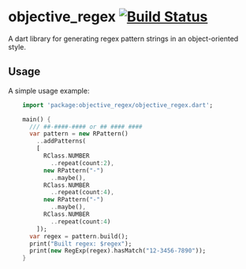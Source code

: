# objective_regex [![Build Status](https://drone.io/github.com/laco0416/objective_regex/status.png)](https://drone.io/github.com/laco0416/objective_regex/latest)

A dart library for generating regex pattern strings in an object-oriented style.

## Usage

A simple usage example:

```dart
    import 'package:objective_regex/objective_regex.dart';

    main() {
      /// ##-####-#### or ## #### ####
      var pattern = new RPattern()
        ..addPatterns(
        [
          RClass.NUMBER
            ..repeat(count:2),
          new RPattern("-")
            ..maybe(),
          RClass.NUMBER
            ..repeat(count:4),
          new RPattern("-")
            ..maybe(),
          RClass.NUMBER
            ..repeat(count:4)
        ]);
      var regex = pattern.build();
      print("Built regex: $regex");
      print(new RegExp(regex).hasMatch("12-3456-7890"));
    }
```
